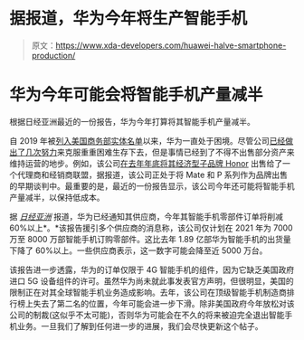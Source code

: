 # 据报道，华为今年将生产智能手机

> 原文：<https://www.xda-developers.com/huawei-halve-smartphone-production/>

# 华为今年可能会将智能手机产量减半

根据日经亚洲最近的一份报告，华为今年打算将其智能手机产量减半。

自 2019 年被[列入美国商务部实体名单](https://www.xda-developers.com/google-revoke-huawei-android-ban-blacklist/)以来，华为一直处于困境。尽管公司[已经做出了几次努力](https://www.xda-developers.com/huawei-harmony-os-smartphones-expected-beta-sdk-late-2020/)来克服重重困难生存下去，但是事情已经到了不得不出售部分资产来维持运营的地步。例如，该公司[在去年年底将其经济型子品牌 Honor](https://www.xda-developers.com/huawei-has-sold-honor-smartphone-brand/) 出售给了一个代理商和经销商联盟，据报道，该公司正处于将 Mate 和 P 系列作为品牌出售的早期谈判中。最重要的是，最近的一份报告显示，该公司今年还可能将智能手机产量减半，以保持低成本。

据 [*日经亚洲*](https://asia.nikkei.com/Spotlight/Huawei-crackdown/Huawei-to-more-than-halve-smartphone-output-in-2021) 报道，华为已经通知其供应商，今年其智能手机零部件订单将削减 60%以上*。*该报告援引多个供应商的消息称，该公司仅计划在 2021 年为 7000 万至 8000 万部智能手机订购零部件。这比去年 1.89 亿部华为智能手机的出货量下降了 60%以上。一些供应商表示，这一数字可能会降至近 5000 万台。

该报告进一步透露，华为的订单仅限于 4G 智能手机的组件，因为它缺乏美国政府进口 5G 设备组件的许可。虽然华为尚未就此事发表官方声明，但很明显，美国的限制正在对其全球智能手机业务造成影响。去年，该公司在顶级智能手机制造商排行榜上失去了第二名的位置，今年可能会进一步下滑。除非美国政府今年放松对该公司的制裁(这似乎不太可能)，否则华为可能会在不久的将来被迫完全退出智能手机业务。一旦我们了解到任何进一步的进展，我们会尽快更新这个帖子。